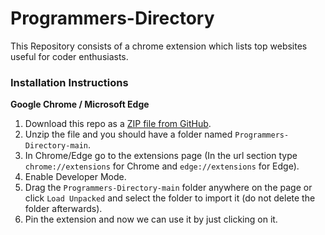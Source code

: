 # Programmers-Directory
This Repository consists of a chrome extension which lists top websites useful for coder enthusiasts.

### Installation Instructions
**Google Chrome / Microsoft Edge**
1. Download this repo as a [ZIP file from GitHub](https://github.com/Nitesh-13/Programmers-Directory/archive/refs/heads/main.zip).
1. Unzip the file and you should have a folder named `Programmers-Directory-main`.
1. In Chrome/Edge go to the extensions page (In the url section type `chrome://extensions` for Chrome and `edge://extensions` for Edge).
1. Enable Developer Mode.
1. Drag the `Programmers-Directory-main` folder anywhere on the page or click `Load Unpacked` and select the folder to import it (do not delete the folder afterwards).
1. Pin the extension and now we can use it by just clicking on it.